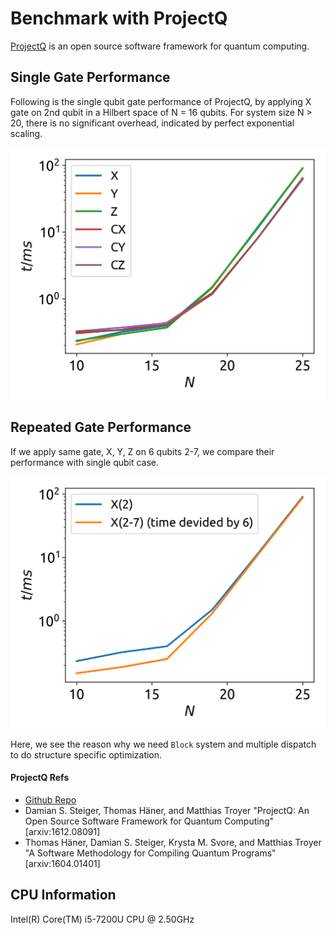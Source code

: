 # Benchmark with ProjectQ
[ProjectQ](https://projectq.ch) is an open source software framework for quantum computing.

## Single Gate Performance

Following is the single qubit gate performance of ProjectQ, by applying X gate on 2nd qubit in a Hilbert space of N = 16 qubits. For system size N > 20, there is no significant overhead, indicated by perfect exponential scaling.

![](../assets/figures/projectq-xyz.png)

## Repeated Gate Performance

If we apply same gate, X, Y, Z on 6 qubits 2-7, we compare their performance with single qubit case.

![](../assets/figures/projectq-comparerepeat.png)

Here, we see the reason why we need `Block` system and multiple dispatch to do structure specific optimization.

#### ProjectQ Refs
* [Github Repo](https://github.com/ProjectQ-Framework/ProjectQ)
* Damian S. Steiger, Thomas Häner, and Matthias Troyer "ProjectQ: An Open Source Software Framework for Quantum Computing" [arxiv:1612.08091]
* Thomas Häner, Damian S. Steiger, Krysta M. Svore, and Matthias Troyer "A Software Methodology for Compiling Quantum Programs" [arxiv:1604.01401]

## CPU Information
Intel(R) Core(TM) i5-7200U CPU @ 2.50GHz
